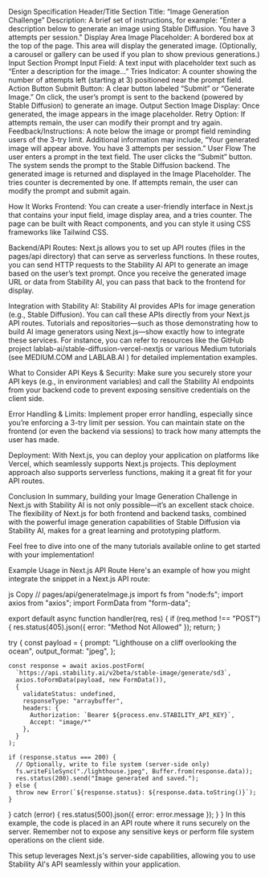 Design Specification
Header/Title Section
Title: “Image Generation Challenge”
Description: A brief set of instructions, for example:
"Enter a description below to generate an image using Stable Diffusion. You have 3 attempts per session."
Display Area
Image Placeholder:
A bordered box at the top of the page.
This area will display the generated image.
(Optionally, a carousel or gallery can be used if you plan to show previous generations.)
Input Section
Prompt Input Field:
A text input with placeholder text such as “Enter a description for the image…”
Tries Indicator:
A counter showing the number of attempts left (starting at 3) positioned near the prompt field.
Action Button
Submit Button:
A clear button labeled “Submit” or “Generate Image.”
On click, the user’s prompt is sent to the backend (powered by Stable Diffusion) to generate an image.
Output Section
Image Display:
Once generated, the image appears in the image placeholder.
Retry Option:
If attempts remain, the user can modify their prompt and try again.
Feedback/Instructions:
A note below the image or prompt field reminding users of the 3-try limit.
Additional information may include, “Your generated image will appear above. You have 3 attempts per session.”
User Flow
The user enters a prompt in the text field.
The user clicks the “Submit” button.
The system sends the prompt to the Stable Diffusion backend.
The generated image is returned and displayed in the Image Placeholder.
The tries counter is decremented by one.
If attempts remain, the user can modify the prompt and submit again.

How It Works
Frontend:
You can create a user-friendly interface in Next.js that contains your input field, image display area, and a tries counter. The page can be built with React components, and you can style it using CSS frameworks like Tailwind CSS.

Backend/API Routes:
Next.js allows you to set up API routes (files in the pages/api directory) that can serve as serverless functions. In these routes, you can send HTTP requests to the Stability AI API to generate an image based on the user’s text prompt. Once you receive the generated image URL or data from Stability AI, you can pass that back to the frontend for display.

Integration with Stability AI:
Stability AI provides APIs for image generation (e.g., Stable Diffusion). You can call these APIs directly from your Next.js API routes. Tutorials and repositories—such as those demonstrating how to build AI image generators using Next.js—show exactly how to integrate these services. For instance, you can refer to resources like the GitHub project lablab-ai/stable-diffusion-vercel-nextjs or various Medium tutorials (see 
MEDIUM.COM
 and 
LABLAB.AI
) for detailed implementation examples.

What to Consider
API Keys & Security:
Make sure you securely store your API keys (e.g., in environment variables) and call the Stability AI endpoints from your backend code to prevent exposing sensitive credentials on the client side.

Error Handling & Limits:
Implement proper error handling, especially since you’re enforcing a 3-try limit per session. You can maintain state on the frontend (or even the backend via sessions) to track how many attempts the user has made.

Deployment:
With Next.js, you can deploy your application on platforms like Vercel, which seamlessly supports Next.js projects. This deployment approach also supports serverless functions, making it a great fit for your API routes.

Conclusion
In summary, building your Image Generation Challenge in Next.js with Stability AI is not only possible—it’s an excellent stack choice. The flexibility of Next.js for both frontend and backend tasks, combined with the powerful image generation capabilities of Stable Diffusion via Stability AI, makes for a great learning and prototyping platform.

Feel free to dive into one of the many tutorials available online to get started with your implementation!

Example Usage in Next.js API Route
Here's an example of how you might integrate the snippet in a Next.js API route:

js
Copy
// pages/api/generateImage.js
import fs from "node:fs";
import axios from "axios";
import FormData from "form-data";

export default async function handler(req, res) {
  if (req.method !== "POST") {
    res.status(405).json({ error: "Method Not Allowed" });
    return;
  }
  
  try {
    const payload = {
      prompt: "Lighthouse on a cliff overlooking the ocean",
      output_format: "jpeg",
    };

    const response = await axios.postForm(
      `https://api.stability.ai/v2beta/stable-image/generate/sd3`,
      axios.toFormData(payload, new FormData()),
      {
        validateStatus: undefined,
        responseType: "arraybuffer",
        headers: { 
          Authorization: `Bearer ${process.env.STABILITY_API_KEY}`, 
          Accept: "image/*" 
        },
      }
    );

    if (response.status === 200) {
      // Optionally, write to file system (server-side only)
      fs.writeFileSync("./lighthouse.jpeg", Buffer.from(response.data));
      res.status(200).send("Image generated and saved.");
    } else {
      throw new Error(`${response.status}: ${response.data.toString()}`);
    }
  } catch (error) {
    res.status(500).json({ error: error.message });
  }
}
In this example, the code is placed in an API route where it runs securely on the server. Remember not to expose any sensitive keys or perform file system operations on the client side.

This setup leverages Next.js's server-side capabilities, allowing you to use Stability AI's API seamlessly within your application.